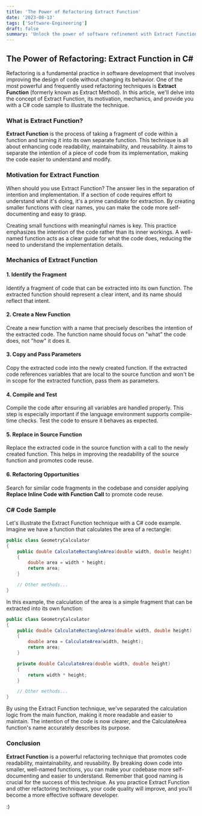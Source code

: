 ```yaml
---
title: 'The Power of Refactoring Extract Function'
date: '2023-08-13'
tags: ['Software-Engineering']
draft: false
summary: 'Unlock the power of software refinement with Extract Function.'
---
```


## The Power of Refactoring: Extract Function in C#

Refactoring is a fundamental practice in software development that involves improving the design of code without changing its behavior. One of the most powerful and frequently used refactoring techniques is **Extract Function** (formerly known as Extract Method). In this article, we'll delve into the concept of Extract Function, its motivation, mechanics, and provide you with a C# code sample to illustrate the technique.

### What is Extract Function?

**Extract Function** is the process of taking a fragment of code within a function and turning it into its own separate function. This technique is all about enhancing code readability, maintainability, and reusability. It aims to separate the intention of a piece of code from its implementation, making the code easier to understand and modify.

### Motivation for Extract Function

When should you use Extract Function? The answer lies in the separation of intention and implementation. If a section of code requires effort to understand what it's doing, it's a prime candidate for extraction. By creating smaller functions with clear names, you can make the code more self-documenting and easy to grasp.

Creating small functions with meaningful names is key. This practice emphasizes the intention of the code rather than its inner workings. A well-named function acts as a clear guide for what the code does, reducing the need to understand the implementation details.

### Mechanics of Extract Function

#### 1. Identify the Fragment

Identify a fragment of code that can be extracted into its own function. The extracted function should represent a clear intent, and its name should reflect that intent.

#### 2. Create a New Function

Create a new function with a name that precisely describes the intention of the extracted code. The function name should focus on "what" the code does, not "how" it does it.

#### 3. Copy and Pass Parameters

Copy the extracted code into the newly created function. If the extracted code references variables that are local to the source function and won't be in scope for the extracted function, pass them as parameters.

#### 4. Compile and Test

Compile the code after ensuring all variables are handled properly. This step is especially important if the language environment supports compile-time checks. Test the code to ensure it behaves as expected.

#### 5. Replace in Source Function

Replace the extracted code in the source function with a call to the newly created function. This helps in improving the readability of the source function and promotes code reuse.

#### 6. Refactoring Opportunities

Search for similar code fragments in the codebase and consider applying **Replace Inline Code with Function Call** to promote code reuse.

### C# Code Sample

Let's illustrate the Extract Function technique with a C# code example. Imagine we have a function that calculates the area of a rectangle:

```csharp
public class GeometryCalculator
{
    public double CalculateRectangleArea(double width, double height)
    {
        double area = width * height;
        return area;
    }

    // Other methods...
}
```

In this example, the calculation of the area is a simple fragment that can be extracted into its own function:

```csharp
public class GeometryCalculator
{
    public double CalculateRectangleArea(double width, double height)
    {
        double area = CalculateArea(width, height);
        return area;
    }

    private double CalculateArea(double width, double height)
    {
        return width * height;
    }

    // Other methods...
}
```

By using the Extract Function technique, we've separated the calculation logic from the main function, making it more readable and easier to maintain. The intention of the code is now clearer, and the CalculateArea function's name accurately describes its purpose.

### Conclusion

**Extract Function** is a powerful refactoring technique that promotes code readability, maintainability, and reusability. By breaking down code into smaller, well-named functions, you can make your codebase more self-documenting and easier to understand. Remember that good naming is crucial for the success of this technique. As you practice Extract Function and other refactoring techniques, your code quality will improve, and you'll become a more effective software developer.

:)
